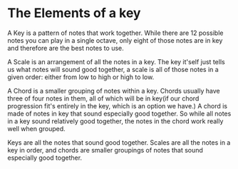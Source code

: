 # The Elements of a key

A Key is a pattern of notes that work together. While there are 12 possible notes you can play
in a single octave, only eight of those notes are in key and therefore are the best notes to use.

A Scale is an arrangement of all the notes in a key. The key it'self just tells us what notes will sound good together, a scale is all of those notes in a given order: either from low to high or high to low.

A Chord is a smaller grouping of notes within a key. Chords usually have three of four notes in them, all of which will be in key(if our chord progression fit's entirely in the key, which is an option we have.) A chord is made of notes in key that sound especially good together. So while all notes in a key sound relatively good together, the notes in the chord work really well when grouped.

Keys are all the notes that sound good together. Scales are all the notes in a key in order, and chords are smaller groupings of notes that sound especially good together.
